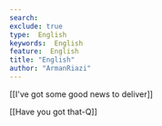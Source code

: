 ```yaml
---
search:
exclude: true
type:  English
keywords:  English
feature:  English
title: "English"
author: "ArmanRiazi"
---
```


 [[I've got some good news to deliver]]

 [[Have you got that-Q]]